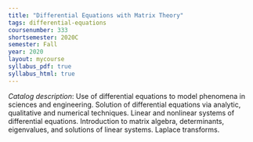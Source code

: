 ```yaml
---
title: "Differential Equations with Matrix Theory"
tags: differential-equations
coursenumber: 333
shortsemester: 2020C
semester: Fall
year: 2020
layout: mycourse
syllabus_pdf: true
syllabus_html: true
---
```


*Catalog description*: Use of differential equations to model phenomena in sciences and engineering.
Solution of differential equations via analytic, qualitative and numerical techniques.
Linear and nonlinear systems of differential equations.
Introduction to matrix algebra, determinants, eigenvalues, and solutions of linear systems.
Laplace transforms.
